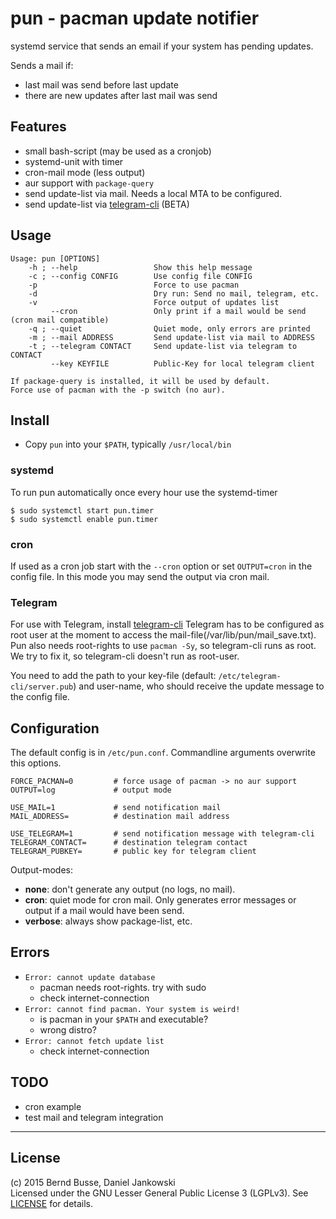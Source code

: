 pun - pacman update notifier
============================

systemd service that sends an email if your system has pending updates.

Sends a mail if:

- last mail was send before last update
- there are new updates after last mail was send


Features
--------

- small bash-script (may be used as a cronjob)
- systemd-unit with timer
- cron-mail mode (less output)
- aur support with `package-query`
- send update-list via mail. Needs a local MTA to be configured.
- send update-list via [telegram-cli](https://github.com/vysheng/tg) (BETA)


Usage
-----
```
Usage: pun [OPTIONS]
    -h ; --help                 Show this help message
    -c ; --config CONFIG        Use config file CONFIG
    -p                          Force to use pacman
    -d                          Dry run: Send no mail, telegram, etc.
    -v                          Force output of updates list
         --cron                 Only print if a mail would be send (cron mail compatible)
    -q ; --quiet                Quiet mode, only errors are printed
    -m ; --mail ADDRESS         Send update-list via mail to ADDRESS
    -t ; --telegram CONTACT     Send update-list via telegram to CONTACT
         --key KEYFILE          Public-Key for local telegram client

If package-query is installed, it will be used by default.
Force use of pacman with the -p switch (no aur).
```

Install
-------

- Copy `pun` into your `$PATH`, typically `/usr/local/bin`

### systemd

To run pun automatically once every hour use the systemd-timer
    
    $ sudo systemctl start pun.timer
    $ sudo systemctl enable pun.timer

### cron

If used as a cron job start with the `--cron` option or set `OUTPUT=cron` in the config file.
In this mode you may send the output via cron mail.

### Telegram

For use with Telegram, install [telegram-cli](https://github.com/vysheng/tg)
Telegram has to be configured as root user at the moment to access the mail-file(/var/lib/pun/mail_save.txt).
Pun also needs root-rights to use `pacman -Sy`, so telegram-cli runs as root. We try to fix it, so telegram-cli
doesn't run as root-user.

You need to add the path to your key-file (default: `/etc/telegram-cli/server.pub`) and user-name, who should receive the update
message to the config file.

Configuration
-------------

The default config is in `/etc/pun.conf`. Commandline arguments overwrite this options.

    FORCE_PACMAN=0         # force usage of pacman -> no aur support
    OUTPUT=log             # output mode

    USE_MAIL=1             # send notification mail
    MAIL_ADDRESS=          # destination mail address

    USE_TELEGRAM=1         # send notification message with telegram-cli
    TELEGRAM_CONTACT=      # destination telegram contact
    TELEGRAM_PUBKEY=       # public key for telegram client

Output-modes:

- __none__: don't generate any output (no logs, no mail).
- __cron__: quiet mode for cron mail. Only generates error messages or output if a mail would have been send.
- __verbose__: always show package-list, etc.


Errors
------
- `Error: cannot update database`
    - pacman needs root-rights. try with sudo
    - check internet-connection
- `Error: cannot find pacman. Your system is weird!`
    - is pacman in your `$PATH` and executable?
    - wrong distro?
- `Error: cannot fetch update list`
    - check internet-connection 


TODO
----

- cron example
- test mail and telegram integration


---

License
-------

(c) 2015 Bernd Busse, Daniel Jankowski  
Licensed under the GNU Lesser General Public License 3 (LGPLv3). See [LICENSE](./LICENSE) for details.

